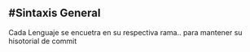#Sintaxis General
--- 
Cada Lenguaje se encuetra en su respectiva rama.. para mantener su hisotorial de commit
